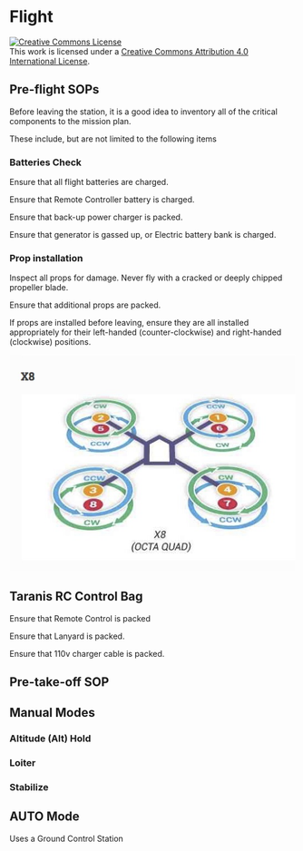 # Flight

<a rel="license" href="http://creativecommons.org/licenses/by/4.0/"><img alt="Creative Commons License" style="border-width:0" src="https://i.creativecommons.org/l/by/4.0/88x31.png" /></a><br />This work is licensed under a <a rel="license" href="http://creativecommons.org/licenses/by/4.0/">Creative Commons Attribution 4.0 International License</a>.

## Pre-flight SOPs

Before leaving the station, it is a good idea to inventory all of the critical components to the mission plan.

These include, but are not limited to the following items

### Batteries Check

Ensure that all flight batteries are charged.

Ensure that Remote Controller battery is charged.

Ensure that back-up power charger is packed.

Ensure that generator is gassed up, or Electric battery bank is charged. 

### Prop installation

Inspect all props for damage. Never fly with a cracked or deeply chipped propeller blade.

Ensure that additional props are packed. 

If props are installed before leaving, ensure they are all installed appropriately for their left-handed (counter-clockwise) and right-handed (clockwise) positions.

![propeller_diagram](assets/photos/ardupilot_octo_motor_diagram.jpg)

## Taranis RC Control Bag

Ensure that Remote Control is packed

Ensure that Lanyard is packed.

Ensure that 110v charger cable is packed. 


## Pre-take-off SOP


## Manual Modes

### Altitude (Alt) Hold

### Loiter 

### Stabilize

## AUTO Mode

Uses a Ground Control Station
